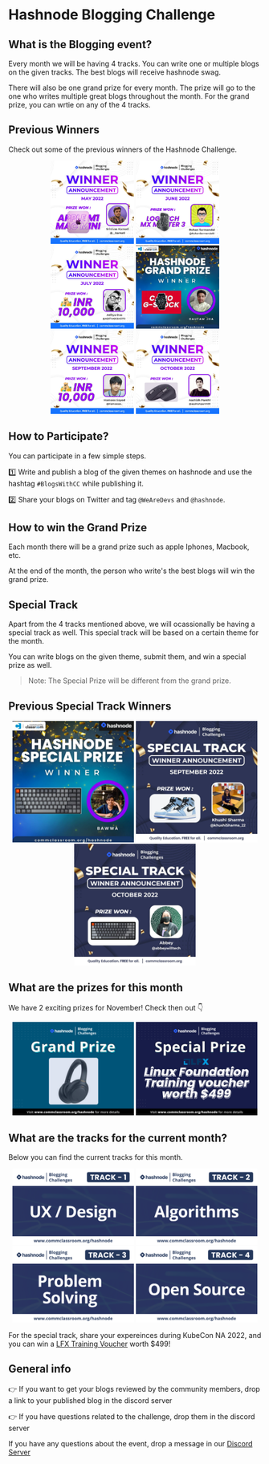 # Hashnode Blogging Challenge

## What is the Blogging event?
Every month we will be having 4 tracks. You can write one or multiple blogs on the given tracks. The best blogs will receive hashnode swag.

There will also be one grand prize for every month. The prize will go to the one who writes multiple great blogs throughout the month. For the grand prize, you can wrtie on any of the 4 tracks.

## Previous Winners

Check out some of the previous winners of the Hashnode Challenge.

<p align="center">
    
  <img width="33%" src="../assets/hashnode/Winner_May.jpg" />
  <img width="33%" src="../assets/hashnode/Winner_June.jpg" />
  <img width="33%" src="../assets/hashnode/Winner_July.jpg" />
  <img width="33%" src="../assets/hashnode/Winner_August.jpg" />
  <img width="33%" src="../assets/hashnode/Winner_September.jpg" />
  <img width="33%" src="../assets/hashnode/Winner_October.jpg" />
</p>

## How to Participate?
You can participate in a few simple steps.

:one: Write and publish a blog of the given themes on hashnode and use the hashtag `#BlogsWithCC` while publishing it.

:two: Share your blogs on Twitter and tag `@WeAreDevs` and `@hashnode`.

## How to win the Grand Prize
Each month there will be a grand prize such as apple Iphones, Macbook, etc.

At the end of the month, the person who write's the best blogs will win the grand prize.

## Special Track
Apart from the 4 tracks mentioned above, we will ocassionally be having a special track as well. This special track will be based on a certain theme for the month. 

You can write blogs on the given theme, submit them, and win a special prize as well. 

> Note: The Special Prize will be different from the grand prize.

## Previous Special Track Winners
<p align="center">
  <img width="48%" src="../assets/hashnode/Special_August.jpg" />
  <img width="48%" src="../assets/hashnode/Special_September.jpg" />
  <img width="48%" src="../assets/hashnode/Special_October.jpg" />
</p>

## What are the prizes for this month

We have 2 exciting prizes for November! Check then out :point_down:

<p align="center">
    
  <img width="48%" src="../assets/hashnode/Grand_Prize.png" />
  <img width="48%" src="../assets/hashnode/Special_Prize.png" />
</p>


## What are the tracks for the current month?
Below you can find the current tracks for this month.
<p align="center">
    
  <img width="48%" src="../assets/hashnode/Track_1.png" />
  <img width="48%" src="../assets/hashnode/Track_2.png" />
  <img width="48%" src="../assets/hashnode/Track_3.png" />
  <img width="48%" src="../assets/hashnode/Track_4.png" />
</p>

For the special track, share your expereinces during KubeCon NA 2022, and you can win a [LFX Training Voucher](https://lfx.linuxfoundation.org/tools/training-portal/) worth $499!

## General info
👉 If you want to get your blogs reviewed by the community members, drop a link to your published blog in the discord server

👉 If you have questions related to the challenge, drop them in the discord server

If you have any questions about the event, drop a message in our [Discord Server](https://discord.com/invite/wemakedevs) 